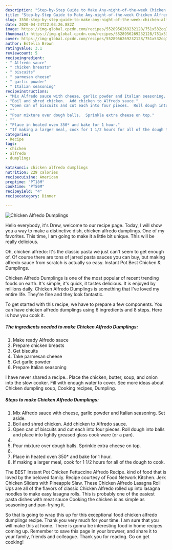 ```yaml
---
description: "Step-by-Step Guide to Make Any-night-of-the-week Chicken Alfredo Dumplings"
title: "Step-by-Step Guide to Make Any-night-of-the-week Chicken Alfredo Dumplings"
slug: 3550-step-by-step-guide-to-make-any-night-of-the-week-chicken-alfredo-dumplings
date: 2020-04-24T22:03:26.882Z
image: https://img-global.cpcdn.com/recipes/5528956269232128/751x532cq70/chicken-alfredo-dumplings-recipe-main-photo.jpg
thumbnail: https://img-global.cpcdn.com/recipes/5528956269232128/751x532cq70/chicken-alfredo-dumplings-recipe-main-photo.jpg
cover: https://img-global.cpcdn.com/recipes/5528956269232128/751x532cq70/chicken-alfredo-dumplings-recipe-main-photo.jpg
author: Estella Brown
ratingvalue: 3.1
reviewcount: 5
recipeingredient:
- " Alfredo sauce"
- " chicken breasts"
- " biscuits"
- " parmesan cheese"
- " garlic powder"
- " Italian seasoning"
recipeinstructions:
- "Mix Alfredo sauce with cheese, garlic powder and Italian seasoning.  Set aside."
- "Boil and shred chicken.  Add chicken to Alfredo sauce."
- "Open can of biscuits and cut each into four pieces.  Roll dough into balls and place into lightly greased glass cook ware (or a pan)."
- ""
- "Pour mixture over dough balls.  Sprinkle extra cheese on top."
- ""
- "Place in heated oven 350* and bake for 1 hour."
- "If making a larger meal, cook for 1 1/2 hours for all of the dough to cook."
categories:
- Recipe
tags:
- chicken
- alfredo
- dumplings

katakunci: chicken alfredo dumplings 
nutrition: 229 calories
recipecuisine: American
preptime: "PT18M"
cooktime: "PT50M"
recipeyield: "4"
recipecategory: Dinner

---
```



![Chicken Alfredo Dumplings](https://img-global.cpcdn.com/recipes/5528956269232128/751x532cq70/chicken-alfredo-dumplings-recipe-main-photo.jpg)

Hello everybody, it's Drew, welcome to our recipe page. Today, I will show you a way to make a distinctive dish, chicken alfredo dumplings. One of my favorites. This time, I am going to make it a little bit unique. This will be really delicious.

Oh, chicken alfredo: It&#39;s the classic pasta we just can&#39;t seem to get enough of. Of course there are tons of jarred pasta sauces you can buy, but making alfredo sauce from scratch is actually so easy. Instant Pot Best Chicken &amp; Dumplings.

Chicken Alfredo Dumplings is one of the most popular of recent trending foods on earth. It's simple, it's quick, it tastes delicious. It is enjoyed by millions daily. Chicken Alfredo Dumplings is something that I've loved my entire life. They're fine and they look fantastic.


To get started with this recipe, we have to prepare a few components. You can have chicken alfredo dumplings using 6 ingredients and 8 steps. Here is how you cook it.

<!--inarticleads1-->

##### The ingredients needed to make Chicken Alfredo Dumplings:

1. Make ready  Alfredo sauce
1. Prepare  chicken breasts
1. Get  biscuits
1. Take  parmesan cheese
1. Get  garlic powder
1. Prepare  Italian seasoning


I have never shared a recipe.. Place the chicken, butter, soup, and onion into the slow cooker. Fill with enough water to cover. See more ideas about Chicken dumpling soup, Cooking recipes, Dumpling. 

<!--inarticleads2-->

##### Steps to make Chicken Alfredo Dumplings:

1. Mix Alfredo sauce with cheese, garlic powder and Italian seasoning.  Set aside.
1. Boil and shred chicken.  Add chicken to Alfredo sauce.
1. Open can of biscuits and cut each into four pieces.  Roll dough into balls and place into lightly greased glass cook ware (or a pan).
1. 
1. Pour mixture over dough balls.  Sprinkle extra cheese on top.
1. 
1. Place in heated oven 350* and bake for 1 hour.
1. If making a larger meal, cook for 1 1/2 hours for all of the dough to cook.


The BEST Instant Pot Chicken Fettuccine Alfredo Recipe. kind of food that is loved by the beloved family. Recipe courtesy of Food Network Kitchen. Jerk Chicken Sliders with Pineapple Slaw. These Chicken Alfredo Lasagna Roll Ups are all of the flavors of classic Chicken Alfredo rolled up into lasagna noodles to make easy lasagna rolls. This is probably one of the easiest pasta dishes with meat sauce Cooking the chicken is as simple as seasoning and pan-frying it. 

So that is going to wrap this up for this exceptional food chicken alfredo dumplings recipe. Thank you very much for your time. I am sure that you will make this at home. There is gonna be interesting food in home recipes coming up. Remember to save this page in your browser, and share it to your family, friends and colleague. Thank you for reading. Go on get cooking!
